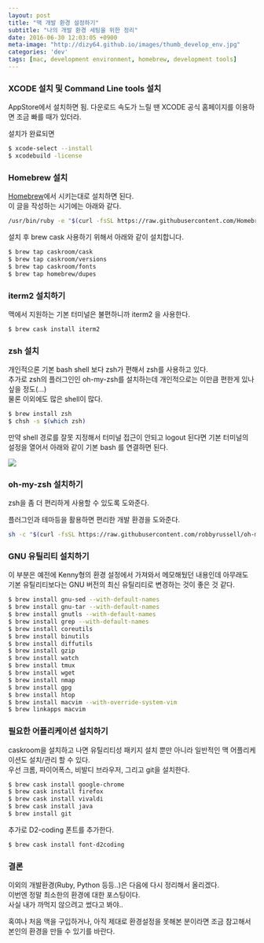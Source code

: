 ```yaml
---
layout: post
title: "맥 개발 환경 설정하기"
subtitle: "나의 개발 환경 세팅을 위한 정리"
date: 2016-06-30 12:03:05 +0900
meta-image: "http://dizy64.github.io/images/thumb_develop_env.jpg"
categories: 'dev'
tags: [mac, development environment, homebrew, development tools]
---
```


### XCODE 설치 및 Command Line tools 설치

AppStore에서 설치하면 됨. 다운로드 속도가 느릴 땐 XCODE 공식 홈페이지를 이용하면 조금 빠를 때가 있더라.

설치가 완료되면

```bash
$ xcode-select --install
$ xcodebuild -license
```

### Homebrew 설치

<a href="http://brew.sh/" target="_blank">Homebrew</a>에서 시키는대로 설치하면 된다.<br/> 이 글을 작성하는 시기에는 아래와 같다.

```bash
/usr/bin/ruby -e "$(curl -fsSL https://raw.githubusercontent.com/Homebrew/install/master/install)"
```

설치 후 brew cask 사용하기 위해서 아래와 같이 설치합니다.

```bash
$ brew tap caskroom/cask
$ brew tap caskroom/versions
$ brew tap caskroom/fonts
$ brew tap homebrew/dupes
```

### iterm2 설치하기

맥에서 지원하는 기본 터미널은 불편하니까 iterm2 을 사용한다.

```bash
$ brew cask install iterm2
```

### zsh 설치

개인적으론 기본 bash shell 보다 zsh가 편해서 zsh를 사용하고 있다.<br/> 추가로 zsh의 플러그인인 oh-my-zsh를 설치하는데 개인적으로는 이만큼 편한게 있나 싶을 정도(...)<br/> 물론 이외에도 많은 shell이 많다.

```bash
$ brew install zsh
$ chsh -s $(which zsh)
```

만약 shell 경로를 잘못 지정해서 터미널 접근이 안되고 logout 된다면 기본 터미널의 설정을 열어서 아래와 같이 기본 bash 를 연결하면 된다.

<img src="{{ site.url }}/images/shell_error.png">

### oh-my-zsh 설치하기

zsh을 좀 더 편리하게 사용할 수 있도록 도와준다.

플러그인과 테마등을 활용하면 편리한 개발 환경을 도와준다.

```bash
sh -c "$(curl -fsSL https://raw.githubusercontent.com/robbyrussell/oh-my-zsh/master/tools/install.sh)"
```

### GNU 유틸리티 설치하기

이 부분은 예전에 Kenny형의 환경 설정에서 가져와서 메모해뒀던 내용인데 아무래도 기본 유틸리티보다는 GNU 버전의 최신 유틸리티로 변경하는 것이 좋은 것 같다.

```bash
$ brew install gnu-sed --with-default-names
$ brew install gnu-tar --with-default-names
$ brew install gnutls --with-default-names
$ brew install grep --with-default-names
$ brew install coreutils
$ brew install binutils
$ brew install diffutils
$ brew install gzip
$ brew install watch
$ brew install tmux
$ brew install wget
$ brew install nmap
$ brew install gpg
$ brew install htop
$ brew install macvim --with-override-system-vim
$ brew linkapps macvim
```

### 필요한 어플리케이션 설치하기

caskroom을 설치하고 나면 유틸리티성 패키지 설치 뿐만 아니라 일반적인 맥 어플리케이션도 설치/관리 할 수 있다.<br/>
우선 크롬, 파이어폭스, 비발디 브라우저, 그리고 git을 설치한다.

```bash
$ brew cask install google-chrome
$ brew cask install firefox
$ brew cask install vivaldi
$ brew cask install java
$ brew install git
```

추가로 D2-coding 폰트를 추가한다.

```bash
$ brew cask install font-d2coding
```

### 결론

이외의 개발환경(Ruby, Python 등등..)은 다음에 다시 정리해서 올리겠다.<br/> 이번엔 정말 최소한의 환경에 대한 포스팅이다.<br/> 사실 내가 까먹지 않으려고 썼다고 봐야..

혹여나 처음 맥을 구입하거나, 아직 제대로 환경설정을 못해본 분이라면 조금 참고해서 본인의 환경을 만들 수 있기를 바란다.
